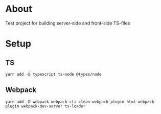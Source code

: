 # About
Test project for building server-side and front-side TS-files

# Setup
## TS
```
yarn add -D typescript ts-node @types/node
```

## Webpack
```
yarn add -D webpack webpack-cli clean-webpack-plugin html-webpack-plugin webpack-dev-server ts-loader
```